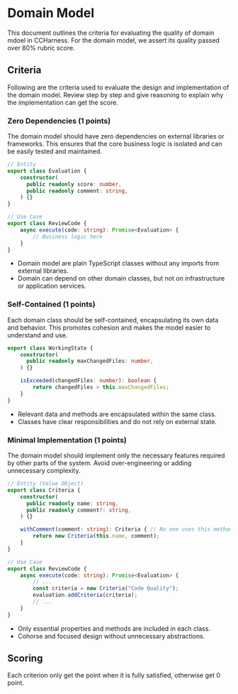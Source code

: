# Domain Model

This document outlines the criteria for evaluating the quality of domain mdoel in CCHarness. For the domain model, we assert its quality passed over 80% rubric score.

## Criteria

Following are the criteria used to evaluate the design and implementation of the domain model. Review step by step and give reasoning to explain why the implementation can get the score.

### Zero Dependencies (1 points)

The domain model should have zero dependencies on external libraries or frameworks. This ensures that the core business logic is isolated and can be easily tested and maintained.

```ts
// Entity
export class Evaluation {
    constructor(
      public readonly score: number,
      public readonly comment: string,
    ) {}
}

// Use Case
export class ReviewCode {
    async execute(code: string): Promise<Evaluation> {
        // Business logic here
    }
}
```

- Domain model are plain TypeScript classes without any imports from external libraries.
- Domain can depend on other domain classes, but not on infrastructure or application services.

### Self-Contained (1 points)

Each domain class should be self-contained, encapsulating its own data and behavior. This promotes cohesion and makes the model easier to understand and use.

```ts
export class WorkingState {
    constructor(
      public readonly maxChangedFiles: number,
    ) {}

    isExceeded(changedFiles: number): boolean {
        return changedFiles > this.maxChangedFiles;
    }
}
```

- Relevant data and methods are encapsulated within the same class.
- Classes have clear responsibilities and do not rely on external state.

### Minimal Implementation (1 points)

The domain model should implement only the necessary features required by other parts of the system. Avoid over-engineering or adding unnecessary complexity.

```ts
// Entity (Value Object)
export class Criteria {
    constructor(
      public readonly name: string,
      public readonly comment?: string,
    ) {}

    withComment(comment: string): Criteria { // No one uses this method, do not implement it
        return new Criteria(this.name, comment);
    }
}

// Use Case
export class ReviewCode {
    async execute(code: string): Promise<Evaluation> {
        // ...
        const criteria = new Criteria("Code Quality");
        evaluation.addCriteria(criteria);
        // ...
    }
}
```

- Only essential properties and methods are included in each class.
- Cohorse and focused design without unnecessary abstractions.

## Scoring

Each criterion only get the point when it is fully satisfied, otherwise get 0 point.
